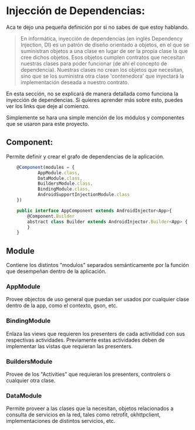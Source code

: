# Injección de Dependencias:

Aca te dejo una pequeña definición por si no sabes de que estoy hablando.

> En informática, inyección de dependencias (en inglés Dependency Injection, DI) es un patrón de diseño orientado a objetos, en el que se suministran objetos a una clase en lugar de ser la propia clase la que cree dichos objetos. Esos objetos cumplen contratos que necesitan nuestras clases para poder funcionar (de ahí el concepto de dependencia). Nuestras clases no crean los objetos que necesitan, sino que se los suministra otra clase 'contenedora' que inyectará la implementación deseada a nuestro contrato.


En esta sección, no se explicará de manera detallada como funciona la inyección de dependencias. Si quieres aprender más sobre esto, puedes ver los links que deje al comienzo.

Simplemente se hara una simple mención de los módulos y componentes que se usaron para este proyecto.

## Component:

Permite definir y crear el grafo de dependencias de la aplicación.

```javascript
    @Component(modules = {
            AppModule.class,
            DataModule.class,
            BuildersModule.class,
            BindingModule.class,
            AndroidSupportInjectionModule.class
    })

    public interface AppComponent extends AndroidInjector<App>{
        @Component.Builder
        abstract class Builder extends AndroidInjector.Builder<App> {
        }
    }
```

## Module

Contiene los distintos "modulos" separados semánticamente por la función que desempeñan dentro de la aplicación.

### AppModule

Provee objectos de uso general que puedan ser usados por cualquier clase dentro de la app, como el contexto, gson, etc.

### BindingModule

Enlaza las views que requieren los presenters de cada activitidad con sus respectivas actividades. Previamente estas actividades deben de implementar las vistas que requieran las presenters.

### BuildersModule

Provee de los "Activities" que requieran los presenters, controlers o cualquier otra clase.

### DataModule

Permite proveer a las clases que la necesitan, objetos relacionados a consulta de servicios en la red, tales como retrofit, okhttpclient, implementaciones de distintos servicios, etc.